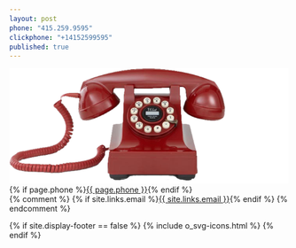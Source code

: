 ```yaml
---
layout: post
phone: "415.259.9595"
clickphone: "+14152599595"
published: true
---
```


<section id="contact" class="contact container-fluid">
  <div class="row">
    <div class="col-sm-12 text-center">
      <div>
        <img class="phone" src="../img/red-phone.png" alt="telphone">
        {% if page.phone %}<a class="number" href="tel:{{ page.clickphone }}">{{ page.phone }}</a>{% endif %}
      </div>
      {% comment %}
        {% if site.links.email %}<a href="email:{{ site.links.email }}">{{ site.links.email }}</a>{% endif %}
      {% endcomment %}
      </p>
      {% if site.display-footer == false %}
      {% include o_svg-icons.html %}
      {% endif %}
  </div>
</section>

